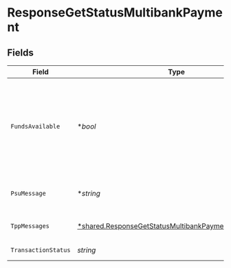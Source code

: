 # ResponseGetStatusMultibankPayment


## Fields

| Field                                                                                                                                                                            | Type                                                                                                                                                                             | Required                                                                                                                                                                         | Description                                                                                                                                                                      | Example                                                                                                                                                                          |
| -------------------------------------------------------------------------------------------------------------------------------------------------------------------------------- | -------------------------------------------------------------------------------------------------------------------------------------------------------------------------------- | -------------------------------------------------------------------------------------------------------------------------------------------------------------------------------- | -------------------------------------------------------------------------------------------------------------------------------------------------------------------------------- | -------------------------------------------------------------------------------------------------------------------------------------------------------------------------------- |
| `FundsAvailable`                                                                                                                                                                 | **bool*                                                                                                                                                                          | :heavy_minus_sign:                                                                                                                                                               | Este dato es contenido si es soportado por el ASPSP, si una confirmación de fondos ha sido realizada y si el "transactionStatus" es alguno de los siguientes •ACTC•  ACWC•  ACCP | true                                                                                                                                                                             |
| `PsuMessage`                                                                                                                                                                     | **string*                                                                                                                                                                        | :heavy_minus_sign:                                                                                                                                                               | Texto enviado al TPP a través del HUB para ser mostrado al PSU.                                                                                                                  | Mensaje de ejemplo                                                                                                                                                               |
| `TppMessages`                                                                                                                                                                    | [*shared.ResponseGetStatusMultibankPaymentTppMessages](../../../pkg/models/shared/responsegetstatusmultibankpaymenttppmessages.md)                                               | :heavy_minus_sign:                                                                                                                                                               | Mensaje para el TPP enviado a través del HUB.                                                                                                                                    |                                                                                                                                                                                  |
| `TransactionStatus`                                                                                                                                                              | *string*                                                                                                                                                                         | :heavy_check_mark:                                                                                                                                                               | Estado de la transacción.                                                                                                                                                        | ACCP                                                                                                                                                                             |